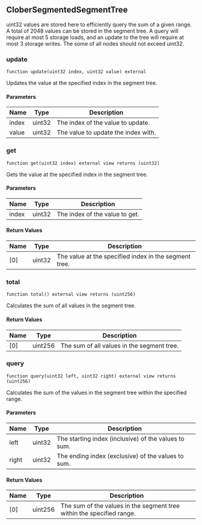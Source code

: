 ## CloberSegmentedSegmentTree

uint32 values are stored here to efficiently query the sum of a given range.
A total of 2048 values can be stored in the segment tree.
A query will require at most 5 storage loads, and an update to the tree will require at most 3 storage writes.
The some of all nodes should not exceed uint32.

### update

```solidity
function update(uint32 index, uint32 value) external
```

Updates the value at the specified index in the segment tree.

#### Parameters

| Name | Type | Description |
| ---- | ---- | ----------- |
| index | uint32 | The index of the value to update. |
| value | uint32 | The value to update the index with. |

### get

```solidity
function get(uint32 index) external view returns (uint32)
```

Gets the value at the specified index in the segment tree.

#### Parameters

| Name | Type | Description |
| ---- | ---- | ----------- |
| index | uint32 | The index of the value to get. |

#### Return Values

| Name | Type | Description |
| ---- | ---- | ----------- |
| [0] | uint32 | The value at the specified index in the segment tree. |

### total

```solidity
function total() external view returns (uint256)
```

Calculates the sum of all values in the segment tree.

#### Return Values

| Name | Type | Description |
| ---- | ---- | ----------- |
| [0] | uint256 | The sum of all values in the segment tree. |

### query

```solidity
function query(uint32 left, uint32 right) external view returns (uint256)
```

Calculates the sum of the values in the segment tree within the specified range.

#### Parameters

| Name | Type | Description |
| ---- | ---- | ----------- |
| left | uint32 | The starting index (inclusive) of the values to sum. |
| right | uint32 | The ending index (exclusive) of the values to sum. |

#### Return Values

| Name | Type | Description |
| ---- | ---- | ----------- |
| [0] | uint256 | The sum of the values in the segment tree within the specified range. |

